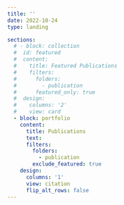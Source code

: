 ```yaml
---
title: ''
date: 2022-10-24
type: landing

sections:
  # - block: collection
  #  id: featured
  #  content:
  #    title: Featured Publications
  #    filters:
  #      folders:
  #        - publication
  #      featured_only: true
  #  design:
  #    columns: '2'
  #    view: card
  - block: portfolio
    content:
      title: Publications
      text: 
      filters:
        folders:
          - publication
        exclude_featured: true
    design:
      columns: '1'
      view: citation
      flip_alt_rows: false
---
```

